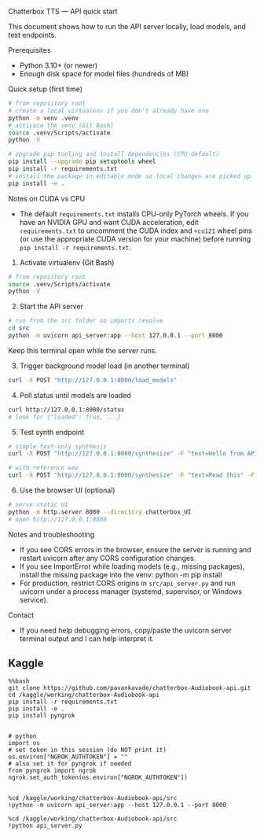 Chatterbox TTS — API quick start

This document shows how to run the API server locally, load models, and test endpoints.

Prerequisites
- Python 3.10+ (or newer)
- Enough disk space for model files (hundreds of MB)

Quick setup (first time)

```bash
# from repository root
# create a local virtualenv if you don't already have one
python -m venv .venv
# activate the venv (Git Bash)
source .venv/Scripts/activate
python -V

# upgrade pip tooling and install dependencies (CPU default)
pip install --upgrade pip setuptools wheel
pip install -r requirements.txt
# install the package in editable mode so local changes are picked up
pip install -e .
```

Notes on CUDA vs CPU
- The default `requirements.txt` installs CPU-only PyTorch wheels. If you have an NVIDIA GPU and want CUDA acceleration, edit `requirements.txt` to uncomment the CUDA index and `+cu121` wheel pins (or use the appropriate CUDA version for your machine) before running `pip install -r requirements.txt`.


1) Activate virtualenv (Git Bash)

```bash
# from repository root
source .venv/Scripts/activate
python -V
```

2) Start the API server

```bash
# run from the src folder so imports resolve
cd src
python -m uvicorn api_server:app --host 127.0.0.1 --port 8000
```

Keep this terminal open while the server runs.

3) Trigger background model load (in another terminal)

```bash
curl -X POST "http://127.0.0.1:8000/load_models"
```

4) Poll status until models are loaded

```bash
curl http://127.0.0.1:8000/status
# look for {"loaded": true, ...}
```

5) Test synth endpoint

```bash
# simple text-only synthesis
curl -X POST "http://127.0.0.1:8000/synthesize" -F "text=Hello from API" -o out.wav

# with reference wav
curl -X POST "http://127.0.0.1:8000/synthesize" -F "text=Read this" -F "ref_audio=@/path/to/ref.wav;type=audio/wav" -o out_ref.wav
```

6) Use the browser UI (optional)

```bash
# serve static UI
python -m http.server 8080 --directory chatterbox_UI
# open http://127.0.0.1:8080
```

Notes and troubleshooting
- If you see CORS errors in the browser, ensure the server is running and restart uvicorn after any CORS configuration changes.
- If you see ImportError while loading models (e.g., missing packages), install the missing package into the venv:
  python -m pip install <package-name>
- For production, restrict CORS origins in `src/api_server.py` and run uvicorn under a process manager (systemd, supervisor, or Windows service).

Contact
- If you need help debugging errors, copy/paste the uvicorn server terminal output and I can help interpret it.


## Kaggle

```
%%bash
git clone https://github.com/pavankavade/chatterbox-Audiobook-api.git
cd /kaggle/working/chatterbox-Audiobook-api
pip install -r requirements.txt
pip install -e .
pip install pyngrok
```

```

# python
import os
# set token in this session (do NOT print it)
os.environ["NGROK_AUTHTOKEN"] = ""
# also set it for pyngrok if needed
from pyngrok import ngrok
ngrok.set_auth_token(os.environ["NGROK_AUTHTOKEN"])

```

```

%cd /kaggle/working/chatterbox-Audiobook-api/src
!python -m uvicorn api_server:app --host 127.0.0.1 --port 8000

```

```
%cd /kaggle/working/chatterbox-Audiobook-api/src
!python api_server.py

```